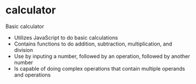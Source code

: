 # calculator
<p>Basic calculator</p>
<ul>
  <li>Utilizes JavaScript to do basic calculations</li>
  <li>Contains functions to do addition, subtraction, multiplication, and division</li>
  <li>Use by inputing a number, followed by an operation, followed by another number</li>
  <li>Is capable of doing complex operations that contain multiple operands and operations</li>
</ul>
